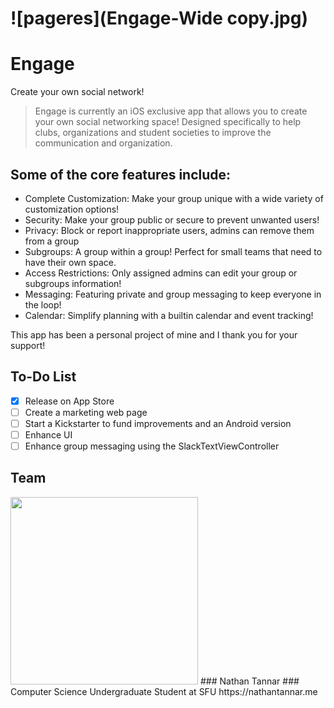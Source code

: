 # ![pageres](Engage-Wide copy.jpg)

# Engage

Create your own social network!

> Engage is currently an iOS exclusive app that allows you to create your own social networking space! Designed specifically to help clubs, organizations and student societies to improve the communication and organization. 

## Some of the core features include:
- Complete Customization: Make your group unique with a wide variety of customization options!
- Security: Make your group public or secure to prevent unwanted users!
- Privacy: Block or report inappropriate users, admins can remove them from a group
- Subgroups: A group within a group! Perfect for small teams that need to have their own space.
- Access Restrictions: Only assigned admins can edit your group or subgroups information!
- Messaging: Featuring private and group messaging to keep everyone in the loop!
- Calendar: Simplify planning with a builtin calendar and event tracking!


This app has been a personal project of mine and I thank you for your support!

## To-Do List

- [x] Release on App Store
- [ ] Create a marketing web page
- [ ] Start a Kickstarter to fund improvements and an Android version
- [ ] Enhance UI
- [ ] Enhance group messaging using the SlackTextViewController

## Team

<img src="https://github.com/nathantannar4/Engage/Nathan.jpg" data-canonical-src="https://github.com/nathantannar4/Engage/Nathan.jpg" width="300" height="300" />
### Nathan Tannar
### Computer Science Undergraduate Student at SFU
https://nathantannar.me

